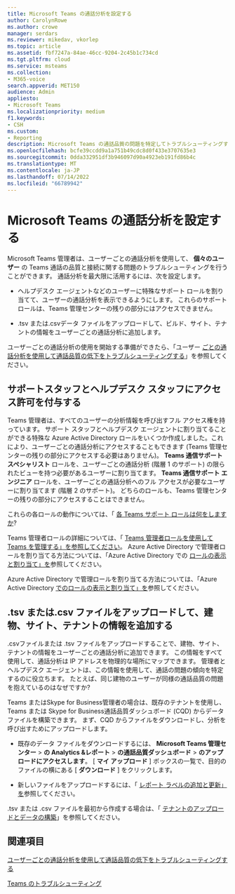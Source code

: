 ```yaml
---
title: Microsoft Teams の通話分析を設定する
author: CarolynRowe
ms.author: crowe
manager: serdars
ms.reviewer: mikedav, vkorlep
ms.topic: article
ms.assetid: fbf7247a-84ae-46cc-9204-2c45b1c734cd
ms.tgt.pltfrm: cloud
ms.service: msteams
ms.collection:
- M365-voice
search.appverid: MET150
audience: Admin
appliesto:
- Microsoft Teams
ms.localizationpriority: medium
f1.keywords:
- CSH
ms.custom:
- Reporting
description: Microsoft Teams の通話品質の問題を特定してトラブルシューティングするために、ユーザーごとの通話分析を設定します。
ms.openlocfilehash: bcfe39ccdd9a1a751b49cdc8d0f433e3707635e3
ms.sourcegitcommit: 0dda332951df3b946097d90a4923eb191fd86b4c
ms.translationtype: MT
ms.contentlocale: ja-JP
ms.lasthandoff: 07/14/2022
ms.locfileid: "66789942"
---
```

# <a name="set-up-call-analytics-for-microsoft-teams"></a>Microsoft Teams の通話分析を設定する

Microsoft Teams 管理者は、ユーザーごとの通話分析を使用して、 **個々のユーザー** の Teams 通話の品質と接続に関する問題のトラブルシューティングを行うことができます。 通話分析を最大限に活用するには、次を設定します。
  
- ヘルプデスク エージェントなどのユーザーに特殊なサポート ロールを割り当てて、ユーザーの通話分析を表示できるようにします。 これらのサポート ロールは、Teams 管理センターの残りの部分にはアクセスできません。 
    
- .tsv または.csvデータ ファイルをアップロードして、ビルド、サイト、テナントの情報をユーザーごとの通話分析に追加します。
    
ユーザーごとの通話分析の使用を開始する準備ができたら、「ユーザー [ごとの通話分析を使用して通話品質の低下をトラブルシューティングする](use-call-analytics-to-troubleshoot-poor-call-quality.md)」を参照してください。
  
## <a name="give-permission-to-support-and-helpdesk-staff"></a>サポートスタッフとヘルプデスク スタッフにアクセス許可を付与する

Teams 管理者は、すべてのユーザーの分析情報を呼び出すフル アクセス権を持っています。 サポート スタッフとヘルプデスク エージェントに割り当てることができる特殊な Azure Active Directory ロールをいくつか作成しました。これにより、ユーザーごとの通話分析にアクセスすることもできます (Teams 管理センターの残りの部分にアクセスする必要はありません)。 **Teams 通信サポートスペシャリスト** ロールを、ユーザーごとの通話分析 (階層 1 のサポート) の限られたビューを持つ必要があるユーザーに割り当てます。 **Teams 通信サポート エンジニア** ロールを、ユーザーごとの通話分析へのフル アクセスが必要なユーザーに割り当てます (階層 2 のサポート)。 どちらのロールも、Teams 管理センターの残りの部分にアクセスすることはできません。

これらの各ロールの動作については、「 [各 Teams サポート ロールは何をしますか](use-call-analytics-to-troubleshoot-poor-call-quality.md#what-does-each-teams-support-role-do)?

Teams 管理者ロールの詳細については、「 [Teams 管理者ロールを使用して Teams を管理する」を参照してください](using-admin-roles.md)。 Azure Active Directory で管理者ロールを割り当てる方法については、「Azure Active Directory での [ロールの表示と割り当て」を](/Azure/active-directory/users-groups-roles/directory-manage-roles-portal)参照してください。

Azure Active Directory で管理ロールを割り当てる方法については、「Azure Active Directory [でのロールの表示と割り当て」を](/azure/active-directory/users-groups-roles/directory-manage-roles-portal)参照してください。

## <a name="upload-a-tsv-or-csv-file-to-add-building-site-and-tenant-information"></a>.tsv または.csv ファイルをアップロードして、建物、サイト、テナントの情報を追加する

.csvファイルまたは .tsv ファイルをアップロードすることで、建物、サイト、テナントの情報をユーザーごとの通話分析に追加できます。 この情報をすべて使用して、通話分析は IP アドレスを物理的な場所にマップできます。 管理者とヘルプデスク エージェントは、この情報を使用して、通話の問題の傾向を特定するのに役立ちます。 たとえば、同じ建物のユーザーが同様の通話品質の問題を抱えているのはなぜですか? 

Teams またはSkype for Business管理者の場合は、既存のテナントを使用し、Teams または Skype for Business通話品質ダッシュボード (CQD) からデータ ファイルを構築できます。 まず、CQD からファイルをダウンロードし、分析を呼び出すためにアップロードします。 

- 既存のデータ ファイルをダウンロードするには、 **Microsoft Teams 管理センター** > **の Analytics &レポート** > **の通話品質ダッシュボード** > **のアップロードにアクセスします**。 [ **マイ アップロード** ] ボックスの一覧で、目的のファイルの横にある [ **ダウンロード** ] をクリックします。 

- 新しいファイルをアップロードするには、「 [レポート ラベルの追加と更新」を](/microsoftteams/learn-more-about-site-upload)参照してください。
  
.tsv または .csv ファイルを最初から作成する場合は、「 [テナントのアップロードとデータの構築](CQD-upload-tenant-building-data.md)」を参照してください。
  
## <a name="related-topics"></a>関連項目

[ユーザーごとの通話分析を使用して通話品質の低下をトラブルシューティングする](use-call-analytics-to-troubleshoot-poor-call-quality.md)

[Teams のトラブルシューティング](/MicrosoftTeams/troubleshoot/teams)
